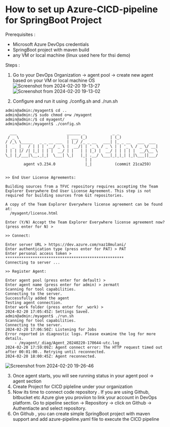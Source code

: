 # How to set up Azure-CICD-pipeline for SpringBoot Project

Prerequisites : 
 - Microsoft Azure DevOps credentials
 - SpringBoot project with maven build
 - any VM or local machine (linux used here for thsi demo)

Steps :
  1.  Go to your DevOps Organization -> agent pool -> create new agent based on your VM or local machine OS
     ![Screenshot from 2024-02-20 19-13-27](https://github.com/nazneenprojects/techcrafting-with-keying/assets/50543241/1224ded8-8c6f-4dfe-8c5f-b100b7848590)
     ![Screenshot from 2024-02-20 19-13-02](https://github.com/nazneenprojects/techcrafting-with-keying/assets/50543241/1c2e6216-dcc4-43ac-9845-9ea075db5972)

  2.  Configure and run it using ./config.sh and ./run.sh
     
  

```
admin@admin:/myagent$ cd ..
admin@admin:/$ sudo chmod o+w /myagent
admin@admin:/$ cd myagent/
admin@admin:/myagent$ ./config.sh 

  ___                      ______ _            _ _
 / _ \                     | ___ (_)          | (_)
/ /_\ \_____   _ _ __ ___  | |_/ /_ _ __   ___| |_ _ __   ___  ___
|  _  |_  / | | | '__/ _ \ |  __/| | '_ \ / _ \ | | '_ \ / _ \/ __|
| | | |/ /| |_| | | |  __/ | |   | | |_) |  __/ | | | | |  __/\__ \
\_| |_/___|\__,_|_|  \___| \_|   |_| .__/ \___|_|_|_| |_|\___||___/
                                   | |
        agent v3.234.0             |_|          (commit 21ca259)


>> End User License Agreements:

Building sources from a TFVC repository requires accepting the Team Explorer Everywhere End User License Agreement. This step is not required for building sources from Git repositories.

A copy of the Team Explorer Everywhere license agreement can be found at:
  /myagent/license.html

Enter (Y/N) Accept the Team Explorer Everywhere license agreement now? (press enter for N) > 

>> Connect:

Enter server URL > https://dev.azure.com/naz18mulani/
Enter authentication type (press enter for PAT) > PAT
Enter personal access token > ****************************************************
Connecting to server ...

>> Register Agent:

Enter agent pool (press enter for default) > 
Enter agent name (press enter for admin) > zermatt
Scanning for tool capabilities.
Connecting to the server.
Successfully added the agent
Testing agent connection.
Enter work folder (press enter for _work) > 
2024-02-20 17:05:45Z: Settings Saved.
admin@admin:/myagent$ ./run.sh
Scanning for tool capabilities.
Connecting to the server.
2024-02-20 17:06:50Z: Listening for Jobs
Error reported in diagnostic logs. Please examine the log for more details.
    - /myagent/_diag/Agent_20240220-170644-utc.log
2024-02-20 17:59:09Z: Agent connect error: The HTTP request timed out after 00:01:00.. Retrying until reconnected.
2024-02-20 18:00:45Z: Agent reconnected. 
```
  ![Screenshot from 2024-02-20 19-26-46](https://github.com/nazneenprojects/techcrafting-with-keying/assets/50543241/c1f2891d-0f82-4b5f-a9cb-6c0854994055)

 
  3.  Once agent starts, you will see running status in your agent pool -> agent section
  4.  Create Project for CICD pipleline under your organization
  5.  Now its time to connect code repository . If you are using Github, bitbucket etc Azure give you proviion to link your account in DevOps platform. Go to pipeline section -> Repository -> click on Github -> Authentiacte and select repository.
  6.  On Github , you can create simple SpringBoot project with maven support and add azure-pipeline.yaml file to execute the CICD pipeline
    
